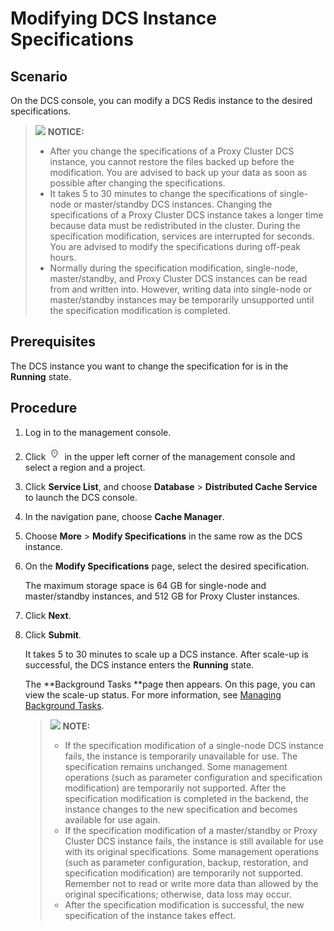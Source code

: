 # Modifying DCS Instance Specifications<a name="en-us_topic_0063519673"></a>

## Scenario<a name="section8135151"></a>

On the DCS console, you can modify a DCS Redis instance to the desired specifications.

>![](/images/icon-notice.gif) **NOTICE:** 
>-   After you change the specifications of a Proxy Cluster DCS instance, you cannot restore the files backed up before the modification. You are advised to back up your data as soon as possible after changing the specifications.
>-   It takes 5 to 30 minutes to change the specifications of single-node or master/standby DCS instances. Changing the specifications of a Proxy Cluster DCS instance takes a longer time because data must be redistributed in the cluster. During the specification modification, services are interrupted for seconds. You are advised to modify the specifications during off-peak hours.
>-   Normally during the specification modification, single-node, master/standby, and Proxy Cluster DCS instances can be read from and written into. However, writing data into single-node or master/standby instances may be temporarily unsupported until the specification modification is completed.

## Prerequisites<a name="section6107499"></a>

The DCS instance you want to change the specification for is in the  **Running**  state.

## Procedure<a name="section28432151594"></a>

1.  Log in to the management console.
2.  Click  ![](figures/project.png) in the upper left corner of the management console and select a region and a project.
3.  Click  **Service List**, and choose **Database** \> **Distributed Cache Service**  to launch the DCS console.
4.  In the navigation pane, choose  **Cache Manager**.
5.  Choose  **More**  \>  **Modify Specifications**  in the same row as the DCS instance.
6.  On the  **Modify Specifications**  page, select the desired specification.

    The maximum storage space is 64 GB for single-node and master/standby instances, and 512 GB for Proxy Cluster instances.

7.  Click  **Next**.
8.  Click  **Submit**.

    It takes 5 to 30 minutes to scale up a DCS instance. After scale-up is successful, the DCS instance enters the  **Running**  state.

    The  **Background Tasks **page then appears. On this page, you can view the scale-up status. For more information, see [Managing Background Tasks](managing-background-tasks.md).

    >![](/images/icon-note.gif) **NOTE:** 
    >-   If the specification modification of a single-node DCS instance fails, the instance is temporarily unavailable for use. The specification remains unchanged. Some management operations \(such as parameter configuration and specification modification\) are temporarily not supported. After the specification modification is completed in the backend, the instance changes to the new specification and becomes available for use again.
    >-   If the specification modification of a master/standby or Proxy Cluster DCS instance fails, the instance is still available for use with its original specifications. Some management operations \(such as parameter configuration, backup, restoration, and specification modification\) are temporarily not supported. Remember not to read or write more data than allowed by the original specifications; otherwise, data loss may occur.
    >-   After the specification modification is successful, the new specification of the instance takes effect.


